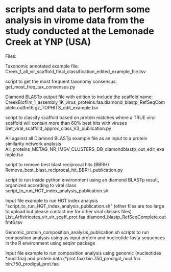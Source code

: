 # scripts and data to perform some analysis in virome data from the study conducted at the Lemonade Creek at YNP (USA)

Files:

Taxonomic annotated example file: Creek_1_all_vir_scaffold_final_classification_edited_example_file.tsv

script to get the most frequent taxonomy consensus: get_most_freq_tax_consensus.py

Diamond BLASTp output file with edition to include the scaffold name: CreekBiofilm_1_assembly_1K_virus_proteins.faa.diamond_blastp_RefSeqComplete.outfmt6.gz_TOPHITS_edit_example.tsv

script to classify scaffold based on protein matches where a TRUE viral scaffold will contain more than 60% best hits with viruses
Get_viral_scaffold_approx_class_V3_publication.py

All against all Diamond BLASTp example file as an input to a protein similarity network analysis
All_proteins_METAG_NR_IMGV_CLUSTERS_DB_diamondblastp_out_edit_example.tsv

script to remove best blast reciprocal hits (BBRH)
Remove_best_blast_reciprocal_hit_BBRH_publication.py

script to run inside python environment using an diamond BLASTp result, organized according to viral class
script_to_run_HGT_index_analysis_publication.sh

Input file example to run HGT index analysis "script_to_run_HGT_index_analysis_publication.sh" (other files are too large to upload but please contact me for other viral classes files)
List_Arfiviricetes_vir_vir_scaff_prot.faa.diamond_blastp_RefSeqComplete.outfmt6.tsv

Genomic_protein_composition_analysis_publication.sh
scripts to run composition analysis using as input protein and nucleotide fasta sequences in the R environment using seqinr package

Input file example to run composition analysis using genomic (nucleotides *nucl.fna) and protein data (*prot.faa)
bin.750_prodigal_nucl.fna
bin.750_prodigal_prot.faa




